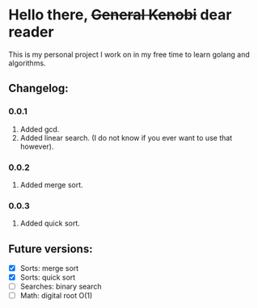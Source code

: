 # Hello there, ~~General Kenobi~~ dear reader
This is my personal project I work on in my free time
to learn golang and algorithms.

## Changelog:
### 0.0.1
1. Added gcd.
2. Added linear search. (I do not know if you ever want to use that however).
### 0.0.2
1. Added merge sort.
### 0.0.3
1. Added quick sort.

## Future versions:
- [x] Sorts: merge sort
- [x] Sorts: quick sort
- [ ] Searches: binary search
- [ ] Math: digital root O(1)

